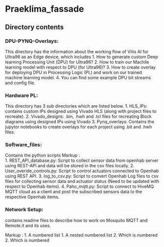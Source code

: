 # Praeklima_fassade

## Directory contents 
### DPU-PYNQ-Overlays: 
This directory has the information about the working flow of Vitis AI for Ultra96 as an Edge device, which includes
	1.  How to generate custom Deep learning Processing Unit (DPU) for Ultra96?
	2. How to train our Machile learning model with respect to DPU (for Ultra96)?
	3. How to create overlay for deploying DPU in Processing Logic (PL) and work on our trained machine learning model.
	4. You can find some example DPU bit streams and config file.

### Hardware PL: 
This directory has 3 sub directories which are listed below.
	1. HLS_IPs: contains custom IPs designed using Vivado HLS (along with project files to recreate). 
	2. Vivado_designs: .bin, .hwh and .tcl files for recreating Block diagrams using designed IPs using Vivado
	3. Pynq_overlays: Contains the jupytor notebooks to create overlays for each project using .bit and .hwh files.

### Software_files: 
Contains the python scripts 
Markup :	
	1. REST_API_database.py: 	Script to collect sensor data from openhab server using REST-API and data will be stored in the csv files locally.
	2. User_overide_controls.py: 	Script to control actuators connected to Openhab using REST API. 
	3. log_to_csv.py:		Script to convert Openhab Log files to csv files for collecting sensor data and actuator status (Need to be updated with respect to Openhab items).
	4. Paho_mqtt.py:		Script to connect to HiveMQ MQTT cloud as a client and post the subscribed sensors data to the respective Openhab items.

### Network Setup: 
contains readme files to describe how to work on Mosquito MQTT and Remote.it and its uses.

 Markup : 1. A numbered list
              1. A nested numbered list
              2. Which is numbered
          2. Which is numbered
